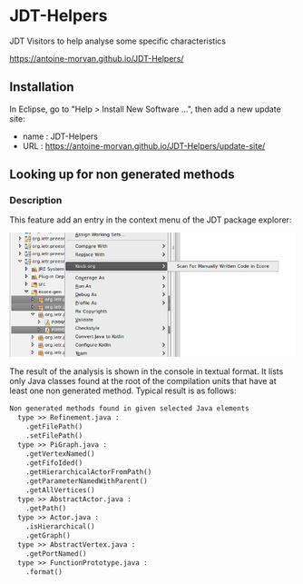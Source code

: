 # JDT-Helpers

JDT Visitors to help analyse some specific characteristics

https://antoine-morvan.github.io/JDT-Helpers/

## Installation

In Eclipse, go to "Help > Install New Software ...", then add a new update site:
   * name : JDT-Helpers
   * URL : https://antoine-morvan.github.io/JDT-Helpers/update-site/

## Looking up for non generated methods

### Description

This feature add an entry in the context menu of the JDT package explorer:

![Context Menu Example](docs/context_menu.png)

The result of the analysis is shown in the console in textual format. It lists only Java classes found at the root of the compilation units that have at least one non generated method. Typical result is as follows:

```
Non generated methods found in given selected Java elements
  type >> Refinement.java :
    .getFilePath()
    .setFilePath()
  type >> PiGraph.java :
    .getVertexNamed()
    .getFifoIded()
    .getHierarchicalActorFromPath()
    .getParameterNamedWithParent()
    .getAllVertices()
  type >> AbstractActor.java :
    .getPath()
  type >> Actor.java :
    .isHierarchical()
    .getGraph()
  type >> AbstractVertex.java :
    .getPortNamed()
  type >> FunctionPrototype.java :
    .format()
```
